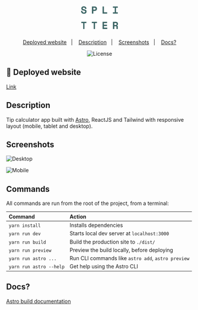 <h1 align="center">
  <img src="./public/logo.svg" width="100px" />
</h1>

<p align="center">
  <a href="#-deployed-website">Deployed website</a>&nbsp;&nbsp;&nbsp;|&nbsp;&nbsp;&nbsp;
  <a href="#description">Description</a>&nbsp;&nbsp;&nbsp;|&nbsp;&nbsp;&nbsp;
  <a href="#screenshots">Screenshots</a>&nbsp;&nbsp;&nbsp;|&nbsp;&nbsp;&nbsp;
  <a href="#docs">Docs?</a>
</p>

<p align="center">
  <img alt="License" src="https://img.shields.io/static/v1?label=license&message=MIT&color=0174DF&labelColor=000000">
</p>

## 🚀 Deployed website

[Link](https://fhmg-splitter-v2.netlify.app/)

## Description

Tip calculator app built with [Astro](https://astro.build/), ReactJS and Tailwind with responsive layout (mobile, tablet and desktop).

## Screenshots

![Desktop](https://drive.google.com/uc?id=1W6vEc1SUo-EXYCcfswsoKbnV54k2MvRv)

![Mobile](https://drive.google.com/uc?id=1yobb1Awwauh5T2Gz_DizaG35K_esTM1X)

## Commands

All commands are run from the root of the project, from a terminal:

| Command                 | Action                                             |
| :---------------------- | :------------------------------------------------- |
| `yarn install`          | Installs dependencies                              |
| `yarn run dev`          | Starts local dev server at `localhost:3000`        |
| `yarn run build`        | Build the production site to `./dist/`             |
| `yarn run preview`      | Preview the build locally, before deploying        |
| `yarn run astro ...`    | Run CLI commands like `astro add`, `astro preview` |
| `yarn run astro --help` | Get help using the Astro CLI                       |

## Docs?

[Astro build documentation](https://docs.astro.build)
